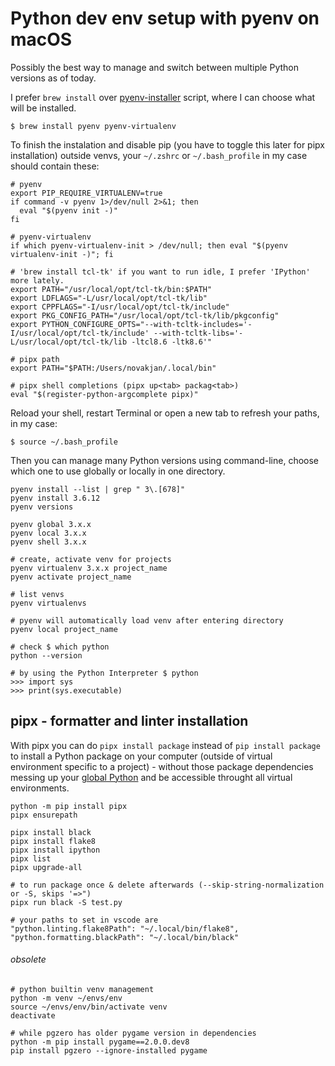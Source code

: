 # Python dev env setup with pyenv on macOS

Possibly the best way to manage and switch between multiple Python versions as of today.

I prefer `brew install` over [pyenv-installer](https://github.com/pyenv/pyenv-installer) script, where I can choose what will be installed.

```
$ brew install pyenv pyenv-virtualenv
```

To finish the instalation and disable pip (you have to toggle this later for pipx installation) outside venvs, your `~/.zshrc` or `~/.bash_profile` in my case should contain these:

```
# pyenv
export PIP_REQUIRE_VIRTUALENV=true
if command -v pyenv 1>/dev/null 2>&1; then
  eval "$(pyenv init -)"
fi

# pyenv-virtualenv
if which pyenv-virtualenv-init > /dev/null; then eval "$(pyenv virtualenv-init -)"; fi

# 'brew install tcl-tk' if you want to run idle, I prefer 'IPython' more lately.
export PATH="/usr/local/opt/tcl-tk/bin:$PATH"
export LDFLAGS="-L/usr/local/opt/tcl-tk/lib"
export CPPFLAGS="-I/usr/local/opt/tcl-tk/include"
export PKG_CONFIG_PATH="/usr/local/opt/tcl-tk/lib/pkgconfig"
export PYTHON_CONFIGURE_OPTS="--with-tcltk-includes='-I/usr/local/opt/tcl-tk/include' --with-tcltk-libs='-L/usr/local/opt/tcl-tk/lib -ltcl8.6 -ltk8.6'"

# pipx path
export PATH="$PATH:/Users/novakjan/.local/bin"

# pipx shell completions (pipx up<tab> packag<tab>)
eval "$(register-python-argcomplete pipx)"
```


Reload your shell, restart Terminal or open a new tab to refresh your paths, in my case:

```
$ source ~/.bash_profile
```



Then you can manage many Python versions using command-line, choose which one to use globally or locally in one directory.

```  
pyenv install --list | grep " 3\.[678]"
pyenv install 3.6.12
pyenv versions

pyenv global 3.x.x
pyenv local 3.x.x
pyenv shell 3.x.x

# create, activate venv for projects
pyenv virtualenv 3.x.x project_name
pyenv activate project_name

# list venvs
pyenv virtualenvs

# pyenv will automatically load venv after entering directory
pyenv local project_name

# check $ which python
python --version

# by using the Python Interpreter $ python
>>> import sys
>>> print(sys.executable)
```



## pipx - formatter and linter installation

With pipx you can do `pipx install package` instead of `pip install package` to install a Python package on your computer (outside of virtual environment specific to a project) - without those package dependencies messing up your <u>global Python</u> and be accessible throught all virtual environments.

```
python -m pip install pipx
pipx ensurepath

pipx install black
pipx install flake8
pipx install ipython
pipx list
pipx upgrade-all

# to run package once & delete afterwards (--skip-string-normalization or -S, skips '=>")
pipx run black -S test.py
```

```
# your paths to set in vscode are
"python.linting.flake8Path": "~/.local/bin/flake8",
"python.formatting.blackPath": "~/.local/bin/black"
```



###### obsolete

```
# python builtin venv management
python -m venv ~/envs/env
source ~/envs/env/bin/activate venv
deactivate

# while pgzero has older pygame version in dependencies
python -m pip install pygame==2.0.0.dev8
pip install pgzero --ignore-installed pygame
```

